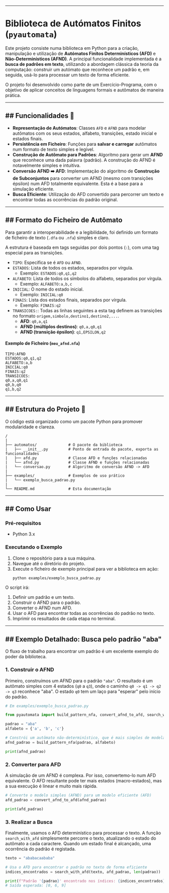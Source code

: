 -----

# Biblioteca de Autómatos Finitos (`pyautomata`)

Este projeto consiste numa biblioteca em Python para a criação, manipulação e utilização de **Autómatos Finitos Determinísticos (AFD)** e **Não-Determinísticos (AFND)**. A principal funcionalidade implementada é a **busca de padrões em texto**, utilizando a abordagem clássica da teoria da computação: construir um autómato que reconhece um padrão e, em seguida, usá-lo para processar um texto de forma eficiente.

O projeto foi desenvolvido como parte de um Exercício-Programa, com o objetivo de aplicar conceitos de linguagens formais e autômatos de maneira prática.

-----

## \#\# Funcionalidades 🚀

  * **Representação de Autómatos**: Classes `AFD` e `AFND` para modelar autômatos com os seus estados, alfabeto, transições, estado inicial e estados finais.
  * **Persistência em Ficheiro**: Funções para **salvar e carregar** autômatos num formato de texto simples e legível.
  * **Construção de Autômato para Padrões**: Algoritmo para gerar um **AFND** que reconhece uma dada palavra (padrão). A construção do AFND é notavelmente simples e intuitiva.
  * **Conversão AFND ➡️ AFD**: Implementação do algoritmo de **Construção de Subconjuntos** para converter um AFND (mesmo com transições épsilon) num AFD totalmente equivalente. Esta é a base para a simulação eficiente.
  * **Busca Eficiente**: Utilização do AFD convertido para percorrer um texto e encontrar todas as ocorrências do padrão original.

-----

## \#\# Formato do Ficheiro de Autômato

Para garantir a interoperabilidade e a legibilidade, foi definido um formato de ficheiro de texto (`.dfa` ou `.nfa`) simples e claro.

A estrutura é baseada em tags seguidas por dois pontos (`:`), com uma tag especial para as transições.

  * `TIPO`: Especifica se é `AFD` ou `AFND`.
  * `ESTADOS`: Lista de todos os estados, separados por vírgula.
      * Exemplo: `ESTADOS:q0,q1,q2`
  * `ALFABETO`: Lista de todos os símbolos do alfabeto, separados por vírgula.
      * Exemplo: `ALFABETO:a,b,c`
  * `INICIAL`: O nome do estado inicial.
      * Exemplo: `INICIAL:q0`
  * `FINAIS`: Lista dos estados finais, separados por vírgula.
      * Exemplo: `FINAIS:q2`
  * `TRANSICOES:`: Todas as linhas seguintes a esta tag definem as transições no formato `origem,simbolo,destino1,destino2,...`.
      * **AFD**: `q0,a,q1`
      * **AFND (múltiplos destinos)**: `q0,a,q0,q1`
      * **AFND (transição épsilon)**: `q1,EPSILON,q2`

#### Exemplo de Ficheiro (`meu_afnd.nfa`)

```
TIPO:AFND
ESTADOS:q0,q1,q2
ALFABETO:a,b
INICIAL:q0
FINAIS:q2
TRANSICOES:
q0,a,q0,q1
q0,b,q0
q1,b,q2
```

-----

## \#\# Estrutura do Projeto 📂

O código está organizado como um pacote Python para promover modularidade e clareza.

```
/
|
├── automatos/              # O pacote da biblioteca
|   ├── __init__.py         # Ponto de entrada do pacote, exporta as funcionalidades
|   ├── afd.py              # Classe AFD e funções relacionadas
|   └── afnd.py             # Classe AFND e funções relacionadas
|   └── conversao.py        # Algoritmo de conversão AFND -> AFD
|
├── examples/               # Exemplos de uso prático
|   └── exemplo_busca_padrao.py
|
└── README.md               # Esta documentação
```

-----

## \#\# Como Usar

### Pré-requisitos

  * Python 3.x

### Executando o Exemplo

1.  Clone o repositório para a sua máquina.
2.  Navegue até o diretório do projeto.
3.  Execute o ficheiro de exemplo principal para ver a biblioteca em ação:
    ```bash
    python examples/exemplo_busca_padrao.py
    ```

O script irá:

1.  Definir um padrão e um texto.
2.  Construir o AFND para o padrão.
3.  Converter o AFND num AFD.
4.  Usar o AFD para encontrar todas as ocorrências do padrão no texto.
5.  Imprimir os resultados de cada etapa no terminal.

-----

## \#\# Exemplo Detalhado: Busca pelo padrão "aba"

O fluxo de trabalho para encontrar um padrão é um excelente exemplo do poder da biblioteca.

### 1\. Construir o AFND

Primeiro, construímos um AFND para o padrão `"aba"`. O resultado é um autômato simples com 4 estados (`q0` a `q3`), onde o caminho `q0 -> q1 -> q2 -> q3` reconhece "aba". O estado `q0` tem um laço para "esperar" pelo início do padrão.

```python
# Em examples/exemplo_busca_padrao.py

from pyautomata import build_pattern_nfa, convert_afnd_to_afd, search_with_afd

padrao = "aba"
alfabeto = {'a', 'b', 'c'}

# Constrói um autômato não-determinístico, que é mais simples de modelar
afnd_padrao = build_pattern_nfa(padrao, alfabeto)

print(afnd_padrao)
```

### 2\. Converter para AFD

A simulação de um AFND é complexa. Por isso, convertemo-lo num AFD equivalente. O AFD resultante pode ter mais estados (macro-estados), mas a sua execução é linear e muito mais rápida.

```python
# Converte o modelo simples (AFND) para um modelo eficiente (AFD)
afd_padrao = convert_afnd_to_afd(afnd_padrao)

print(afd_padrao)
```

### 3\. Realizar a Busca

Finalmente, usamos o AFD determinístico para processar o texto. A função `search_with_afd` simplesmente percorre o texto, atualizando o estado do autômato a cada caractere. Quando um estado final é alcançado, uma ocorrência do padrão é registada.

```python
texto = "ababacaababa"

# Usa o AFD para encontrar o padrão no texto de forma eficiente
indices_encontrados = search_with_afd(texto, afd_padrao, len(padrao))

print(f"Padrão '{padrao}' encontrado nos índices: {indices_encontrados}")
# Saída esperada: [0, 6, 9]
```